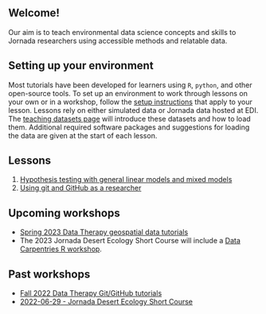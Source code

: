 ## Welcome!

Our aim is to teach environmental data science concepts and skills to Jornada researchers using accessible methods and relatable data.

## Setting up your environment

Most tutorials have been developed for learners using `R`, `python`, and other open-source tools. To set up an environment to work through lessons on your own or in a workshop, follow the [setup instructions](./html/setup.html) that apply to your lesson. Lessons rely on either simulated data or Jornada data hosted at EDI. The [teaching datasets page](./html/teaching-datasets.html) will introduce these datasets and how to load them. Additional required software packages and suggestions for loading the data are given at the start of each lesson.

## Lessons

1. [Hypothesis testing with general linear models and mixed models](./html/statistical-inference-linear-and-mixed.html)
2. [Using git and GitHub as a researcher](./html/git-and-github-for-research.html)

## Upcoming workshops

* [Spring 2023 Data Therapy geospatial data tutorials](./workshops/2023-data-therapy-geospatial/index)
* The 2023 Jornada Desert Ecology Short Course will include a [Data Carpentries R workshop](https://datacarpentry.org/R-ecology-lesson/).

## Past workshops

* [Fall 2022 Data Therapy Git/GitHub tutorials](./workshops/2022-data-therapy-git-github/index) 
* [2022-06-29 - Jornada Desert Ecology Short Course](./workshops/20220629-jrn-ecology-short-course/index)
